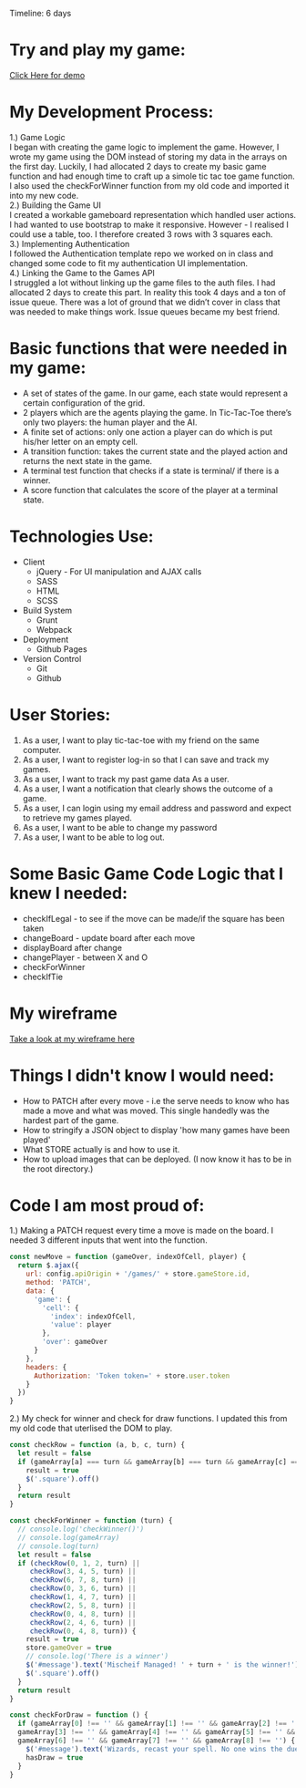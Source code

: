 Timeline: 6 days
# Try and play my game:
[Click Here for demo](https://stephcmartin.github.io/harry-potter-tic-tac-toe/harry-potter-template/)

# My Development Process:
1.) Game Logic<br>
I began with creating the game logic to implement the game. However, I wrote my game using the DOM instead of storing my data in the arrays on the first day. Luckily, I had allocated 2 days to create my basic game function and had enough time to craft up a simole tic tac toe game function. I also used the checkForWinner function from my old code and imported it into my new code.<br>
2.) Building the Game UI<br>
I created a workable gameboard representation which handled user actions. I had wanted to use bootstrap to make it responsive. However - I realised I could use a table, too. I therefore created 3 rows with 3 squares each. <br>
3.) Implementing Authentication<br>
I followed the Authentication template repo we worked on in class and changed some code to fit my authentication UI implementation.<br>
4.) Linking the Game to the Games API<br>
I struggled a lot without linking up the game files to the auth files. I had allocated 2 days to create this part. In reality this took 4 days and a ton of issue queue. There was a lot of ground that we didn’t cover in class that was needed to make things work. Issue queues became my best friend.<br>

# Basic functions that were needed in my game:
* A set of states of the game. In our game, each state would represent a certain configuration of the grid.
* 2 players which are the agents playing the game. In Tic-Tac-Toe there’s only two players: the human player and the AI.
* A finite set of actions: only one action a player can do which is put his/her letter on an empty cell.
* A transition function: takes the current state and the played action and returns the next state in the game.
* A terminal test function that checks if a state is terminal/ if there is a winner.
* A score function that calculates the score of the player at a terminal state.

# Technologies Use:
* Client
    * jQuery - For UI manipulation and AJAX calls
    * SASS
    * HTML
    * SCSS
* Build System
    * Grunt
    * Webpack
* Deployment
    * Github Pages
* Version Control
    * Git
    * Github

# User Stories:
1. As a user, I want to play tic-tac-toe with my friend on the same computer.
2. As a user, I want to register log-in so that I can save and track my games.
3. As a user, I want to track my past game data As a user.
4. As a user, I want a notification that clearly shows the outcome of a game.
5. As a user, I can login using my email address and password and expect to retrieve my games played.
6. As a user, I want to be able to change my password
7. As a user, I want to be able to log out.

# Some Basic Game Code Logic that I knew I needed:
* checkIfLegal - to see if the move can be made/if the square has been taken
* changeBoard - update board after each move
* displayBoard after change
* changePlayer - between X and O
* checkForWinner
* checkIfTie

# My wireframe
[Take a look at my wireframe here](https://imgur.com/a/ey76B)

# Things I didn't know I would need:
* How to PATCH after every move - i.e the serve needs to know who has made a move and what was moved. This single handedly was the hardest part of the game.
* How to stringify a JSON object to display 'how many games have been played'
* What STORE actually is and how to use it.
* How to upload images that can be deployed. (I now know it has to be in the root directory.)

# Code I am most proud of:
1.) Making a PATCH request every time a move is made on the board. I needed 3 different inputs that went into the function.

```js
const newMove = function (gameOver, indexOfCell, player) {
  return $.ajax({
    url: config.apiOrigin + '/games/' + store.gameStore.id,
    method: 'PATCH',
    data: {
      'game': {
        'cell': {
          'index': indexOfCell,
          'value': player
        },
        'over': gameOver
      }
    },
    headers: {
      Authorization: 'Token token=' + store.user.token
    }
  })
}
```

2.) My check for winner and check for draw functions. I updated this from my old code that uterlised the DOM to play.
```js
const checkRow = function (a, b, c, turn) {
  let result = false
  if (gameArray[a] === turn && gameArray[b] === turn && gameArray[c] === turn) {
    result = true
    $('.square').off()
  }
  return result
}

const checkForWinner = function (turn) {
  // console.log('checkWinner()')
  // console.log(gameArray)
  // console.log(turn)
  let result = false
  if (checkRow(0, 1, 2, turn) ||
     checkRow(3, 4, 5, turn) ||
     checkRow(6, 7, 8, turn) ||
     checkRow(0, 3, 6, turn) ||
     checkRow(1, 4, 7, turn) ||
     checkRow(2, 5, 8, turn) ||
     checkRow(0, 4, 8, turn) ||
     checkRow(2, 4, 6, turn) ||
     checkRow(0, 4, 8, turn)) {
    result = true
    store.gameOver = true
    // console.log('There is a winner')
    $('#message').text('Mischeif Managed! ' + turn + ' is the winner!')
    $('.square').off()
  }
  return result
}

const checkForDraw = function () {
  if (gameArray[0] !== '' && gameArray[1] !== '' && gameArray[2] !== '' &&
  gameArray[3] !== '' && gameArray[4] !== '' && gameArray[5] !== '' &&
  gameArray[6] !== '' && gameArray[7] !== '' && gameArray[8] !== '') {
    $('#message').text('Wizards, recast your spell. No one wins the duel.')
    hasDraw = true
  }
}
```
